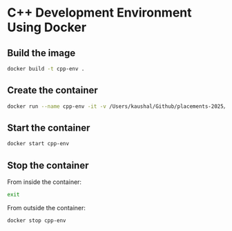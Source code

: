 # C++ Development Environment Using Docker


## Build the image
```sh
docker build -t cpp-env .
```

## Create the container
```sh
docker run --name cpp-env -it -v /Users/kaushal/Github/placements-2025/cses-problem-set:/usr/workspace cpp-env
```

## Start the container
```sh
docker start cpp-env
```

## Stop the container
From inside the container:
```sh
exit
```
From outside the container:
```sh
docker stop cpp-env
```